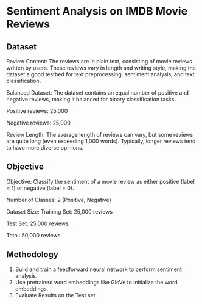 # Sentiment Analysis on IMDB Movie Reviews
## Dataset
Review Content: The reviews are in plain text, consisting of movie reviews written by users. These reviews vary in length and writing style, making the dataset a good testbed for text preprocessing, sentiment analysis, and text classification.

Balanced Dataset: The dataset contains an equal number of positive and negative reviews, making it balanced for binary classification tasks.

Positive reviews: 25,000

Negative reviews: 25,000

Review Length: The average length of reviews can vary, but some reviews are quite long (even exceeding 1,000 words). Typically, longer reviews tend to have more diverse opinions.

## Objective
Objective: Classify the sentiment of a movie review as either positive (label = 1) or negative (label = 0).

Number of Classes: 2 (Positive, Negative)

Dataset Size:
Training Set: 25,000 reviews

Test Set: 25,000 reviews

Total: 50,000 reviews

## Methodology
1. Build and train a feedforward neural network to perform sentiment analysis.
2. Use pretrained word embeddings like GloVe to initialize the word embeddings.
3. Evaluate Results on the Test set
